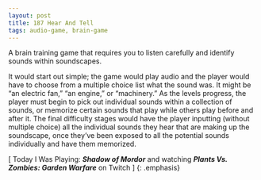 ```yaml
---
layout: post
title: 187 Hear And Tell
tags: audio-game, brain-game
---
```

A brain training game that requires you to listen carefully and identify sounds within soundscapes.

It would start out simple; the game would play audio and the player would have to choose from a multiple choice list what the sound was.  It might be “an electric fan,” “an engine,” or “machinery.”  As the levels progress, the player must begin to pick out individual sounds within a collection of sounds, or memorize certain sounds that play while others play before and after it. The final difficulty stages would have the player inputting (without multiple choice) all the individual sounds they hear that are making up the soundscape, once they’ve been exposed to all the potential sounds individually and have them memorized.

[ Today I Was Playing: ***Shadow of Mordor*** and watching ***Plants Vs. Zombies: Garden Warfare*** on Twitch ]
{: .emphasis}

